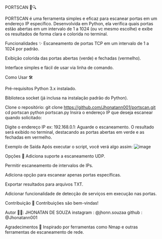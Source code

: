 PORTSCAN 🚪🔍

PORTSCAN é uma ferramenta simples e eficaz para escanear portas em um endereço IP específico. Desenvolvida em Python, ela verifica quais portas estão abertas em um intervalo de 1 a 1024 (ou vc mesmo escolhe) e exibe os resultados de forma clara e colorida no terminal.

Funcionalidades ✨
Escaneamento de portas TCP em um intervalo de 1 a 1024 por padrão.

Exibição colorida das portas abertas (verde) e fechadas (vermelho).

Interface simples e fácil de usar via linha de comando.


Como Usar 🛠️


Pré-requisitos
Python 3.x instalado.

Biblioteca socket (já inclusa na instalação padrão do Python).


Clone o repositório:
git clone https://github.com/Jhonatann001/portscan.git
cd portscan
python portscan.py
Insira o endereço IP que deseja escanear quando solicitado:


Digite o endereço IP ex: 192.168.0.1:
Aguarde o escaneamento. O resultado será exibido no terminal, destacando as portas abertas em verde e as fechadas em vermelho.

Exemplo de Saída
Após executar o script, você verá algo assim:
![image](https://github.com/user-attachments/assets/e833d921-263c-4fc2-babe-009302308194)

Opções  🚀
Adiciona suporte a escaneamento UDP.

Permitir escaneamento de intervalos de IPs.

Adiciona opção para escanear apenas portas específicas.

Exportar resultados para arquivos TXT.

Adicionar funcionalidade de detecção de serviços em execução nas portas.

Contribuição 🤝
Contribuições são bem-vindas!

Autor 👨‍💻: JHONATAN DE SOUZA 
instagram : @jhonn.souzaa
github : @Jhonatann001


Agradecimentos 🙏
Inspirado por ferramentas como Nmap e outras ferramentas de escaneamento de rede.
